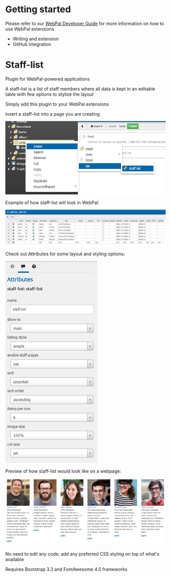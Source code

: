 Getting started
===============

Please refer to our [WebPal Developer Guide](https://www.gitbook.com/book/palomino/webpaldev/details) for more information on how to use WebPal extensions

- Writing and extension
- GitHub integration

Staff-list
==========

Plugin for WebPal-powered applications

A staff-list is a list of staff members where all data is kept in an editable table with few options to stylize the layout

Simply add this plugin to your WebPal extensions

Insert a staff-list into a page you are creating

![data?command=webpalimage.download&web_na](__resources/pastD3AWZ_li6zSp.png)

Example of how staff-list will look in WebPal:

![](__resources/imgEBYmVA7Hr2ZQ.PNG)

Check out Attributes for some layout and styling options:

![](__resources/imgdt8991LohxBO.PNG)

Preview of how staff-list would look like on a webpage:

![](__resources/imgFPh4CCXyGZy_.PNG)

No need to edit any code; add any preferred CSS styling on top of what's available

Requires Bootstrap 3.3 and FontAwesome 4.5 frameworks